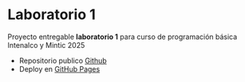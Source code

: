 # Laboratorio 1

Proyecto entregable **laboratorio 1** para curso de programación básica Intenalco y Mintic 2025


- Repositorio publico [Github](https://github.com/leonardo-henao/laboratio1)
- Deploy en [GitHub Pages](https://leonardo-henao.github.io/laboratio1/)

